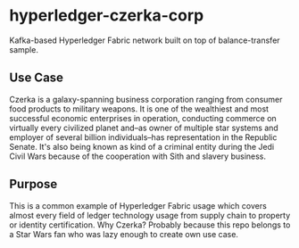# hyperledger-czerka-corp
Kafka-based Hyperledger Fabric network built on top of balance-transfer sample.

## Use Case
Czerka is a galaxy-spanning business corporation ranging from consumer food products to military weapons. 
It is one of the wealthiest and most successful economic enterprises in operation, conducting commerce on virtually every civilized planet and–as owner of multiple star systems and employer of several billion individuals–has representation in the Republic Senate.
It's also being known as kind of a criminal entity during the Jedi Civil Wars because of the cooperation with Sith and slavery business.

## Purpose
This is a common example of Hyperledger Fabric usage which covers almost every field of ledger technology usage from supply chain to property or identity certification.
Why Czerka? Probably because this repo belongs to a Star Wars fan who was lazy enough to create own use case. 